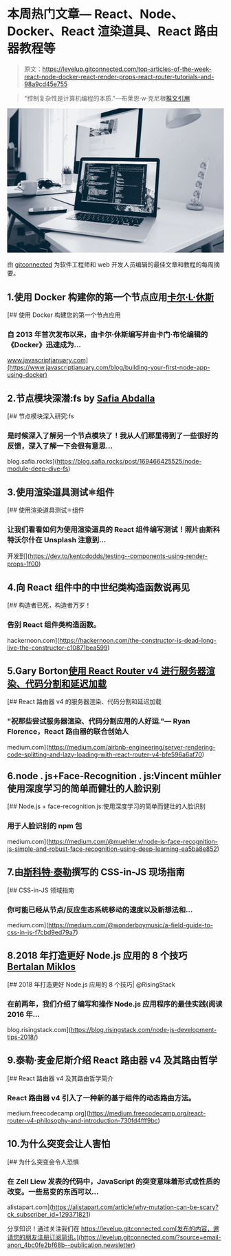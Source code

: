 # 本周热门文章— React、Node、Docker、React 渲染道具、React 路由器教程等

> 原文：<https://levelup.gitconnected.com/top-articles-of-the-week-react-node-docker-react-render-props-react-router-tutorials-and-98a9cd45e755>

> "控制复杂性是计算机编程的本质."—布莱恩·w·克尼根[推文引用](https://twitter.com/home?status=%E2%80%9CControlling%20complexity%20is%20the%20essence%20of%20computer%20programming.%E2%80%9D%E2%80%8A%20-%20%E2%80%8ABrian%20W.%20Kernighan%0A%0A%40gitconnected%20%23javascript%20%23reactjs%0A%0Ahttps%3A//levelup.gitconnected.com&related=@gitconnected)

![](img/83187189c0e9b1cc72df8e2fe5cebcd8.png)

由 [gitconnected](https://gitconnected.com) 为软件工程师和 web 开发人员编辑的最佳文章和教程的每周摘要。

## 1.使用 Docker 构建你的第一个节点应用[卡尔·L·休斯](https://medium.com/u/6b7476c5ce49?source=post_page-----98a9cd45e755--------------------------------)

[](https://www.javascriptjanuary.com/blog/building-your-first-node-app-using-docker) [## 使用 Docker 构建您的第一个节点应用

### 自 2013 年首次发布以来，由卡尔·休斯编写并由卡门·布伦编辑的《Docker》迅速成为…

www.javascriptjanuary.com](https://www.javascriptjanuary.com/blog/building-your-first-node-app-using-docker) 

## 2.节点模块深潜:fs by [Safia Abdalla](https://medium.com/u/1769fb796eeb?source=post_page-----98a9cd45e755--------------------------------)

[](https://blog.safia.rocks/post/169466425525/node-module-deep-dive-fs) [## 节点模块深入研究:fs

### 是时候深入了解另一个节点模块了！我从人们那里得到了一些很好的反馈，深入了解一下会很有意思…

blog.safia.rocks](https://blog.safia.rocks/post/169466425525/node-module-deep-dive-fs) 

## 3.使用渲染道具测试⚛组件

[](https://dev.to/kentcdodds/testing--components-using-render-props-1f00) [## 使用渲染道具测试⚛组件

### 让我们看看如何为使用渲染道具的 React 组件编写测试！照片由斯科特沃尔什在 Unsplash 注意到…

开发到](https://dev.to/kentcdodds/testing--components-using-render-props-1f00) 

## 4.向 React 组件中的中世纪类构造函数说再见

[](https://hackernoon.com/the-constructor-is-dead-long-live-the-constructor-c10871bea599) [## 构造者已死，构造者万岁！

### 告别 React 组件类构造函数。

hackernoon.com](https://hackernoon.com/the-constructor-is-dead-long-live-the-constructor-c10871bea599) 

## 5.Gary Borton[使用 React Router v4 进行服务器渲染、代码分割和延迟加载](https://medium.com/u/d3d515e88c8a?source=post_page-----98a9cd45e755--------------------------------)

[](https://medium.com/airbnb-engineering/server-rendering-code-splitting-and-lazy-loading-with-react-router-v4-bfe596a6af70) [## React 路由器 v4 的服务器渲染、代码分割和延迟加载

### "祝那些尝试服务器渲染、代码分割应用的人好运."— Ryan Florence，React 路由器的联合创始人

medium.com](https://medium.com/airbnb-engineering/server-rendering-code-splitting-and-lazy-loading-with-react-router-v4-bfe596a6af70) 

## 6.node . js+Face-Recognition . js:Vincent mühler 使用深度学习的简单而健壮的人脸识别

[](https://medium.com/@muehler.v/node-js-face-recognition-js-simple-and-robust-face-recognition-using-deep-learning-ea5ba8e852) [## Node.js + face-recognition.js:使用深度学习的简单而健壮的人脸识别

### 用于人脸识别的 npm 包

medium.com](https://medium.com/@muehler.v/node-js-face-recognition-js-simple-and-robust-face-recognition-using-deep-learning-ea5ba8e852) 

## 7.由[斯科特·泰勒](https://medium.com/u/c3034d4edf44?source=post_page-----98a9cd45e755--------------------------------)撰写的 CSS-in-JS 现场指南

[](https://medium.com/@wonderboymusic/a-field-guide-to-css-in-js-f7cbd9ed79a7) [## CSS-in-JS 领域指南

### 你可能已经从节点/反应生态系统移动的速度以及新想法和…

medium.com](https://medium.com/@wonderboymusic/a-field-guide-to-css-in-js-f7cbd9ed79a7) 

## 8.2018 年打造更好 Node.js 应用的 8 个技巧 [Bertalan Miklos](https://medium.com/u/4dad50304897?source=post_page-----98a9cd45e755--------------------------------)

[](https://blog.risingstack.com/node-js-development-tips-2018/) [## 2018 年打造更好 Node.js 应用的 8 个技巧| @RisingStack

### 在前两年，我们介绍了编写和操作 Node.js 应用程序的最佳实践(阅读 2016 年…

blog.risingstack.com](https://blog.risingstack.com/node-js-development-tips-2018/) 

## 9.泰勒·麦金尼斯介绍 React 路由器 v4 及其路由哲学

[](https://medium.freecodecamp.org/react-router-v4-philosophy-and-introduction-730fd4fff9bc) [## React 路由器 v4 及其路由哲学简介

### React 路由器 v4 引入了一种新的基于组件的动态路由方法。

medium.freecodecamp.org](https://medium.freecodecamp.org/react-router-v4-philosophy-and-introduction-730fd4fff9bc) 

## 10.为什么突变会让人害怕

[](https://alistapart.com/article/why-mutation-can-be-scary?ck_subscriber_id=129371821) [## 为什么突变会令人恐惧

### 在 Zell Liew 发表的代码中，JavaScript 的突变意味着形式或性质的改变。一些易变的东西可以…

alistapart.com](https://alistapart.com/article/why-mutation-can-be-scary?ck_subscriber_id=129371821) 

分享知识！通过关注我们在 https://levelup.gitconnected.com[发布的内容，邀请您的朋友注册订阅简讯。](https://levelup.gitconnected.com/?source=email-anon_4bc0fe2bf68b--publication.newsletter)